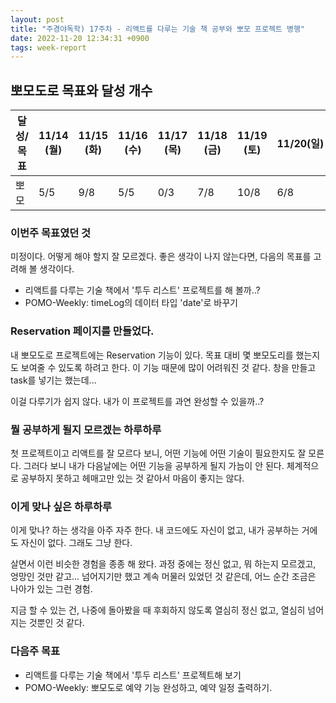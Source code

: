 ```yaml
---
layout: post
title: "주경야독학) 17주차 - 리액트를 다루는 기술 책 공부와 뽀모 프로젝트 병행"
date: 2022-11-20 12:34:31 +0900
tags: week-report
---
```


## 뽀모도로 목표와 달성 개수

| 달성/목표 | 11/14<br>(월) | 11/15<br>(화) | 11/16<br>(수) | 11/17<br>(목) | 11/18<br>(금) | 11/19<br>(토) | 11/20(일) | 합계  |
| --------- | ------------- | ------------- | ------------- | ------------- | ------------- | ------------- | --------- | ----- |
| 뽀모      | 5/5           | 9/8           | 5/5           | 0/3           | 7/8           | 10/8          | 6/8       | 42/40 |

### 이번주 목표였던 것

미정이다. 어떻게 해야 할지 잘 모르겠다. 좋은 생각이 나지 않는다면, 다음의 목표를 고려해 볼 생각이다.

- 리액트를 다루는 기술 책에서 '투두 리스트' 프로젝트를 해 볼까..?
- POMO-Weekly: timeLog의 데이터 타입 'date'로 바꾸기

### Reservation 페이지를 만들었다.

내 뽀모도로 프로젝트에는 Reservation 기능이 있다. 목표 대비 몇 뽀모도리를 했는지도 보여줄 수 있도록 하려고 한다. 이 기능 때문에 많이 어려워진 것 같다. 창을 만들고 task를 넣기는 했는데...

이걸 다루기가 쉽지 않다. 내가 이 프로젝트를 과연 완성할 수 있을까..?

### 뭘 공부하게 될지 모르겠는 하루하루

첫 프로젝트이고 리액트를 잘 모르다 보니, 어떤 기능에 어떤 기술이 필요한지도 잘 모른다. 그러다 보니 내가 다음날에는 어떤 기능을 공부하게 될지 가늠이 안 된다. 체계적으로 공부하지 못하고 헤매고만 있는 것 같아서 마음이 좋지는 않다.

### 이게 맞나 싶은 하루하루

이게 맞나? 하는 생각을 아주 자주 한다. 내 코드에도 자신이 없고, 내가 공부하는 거에도 자신이 없다. 그래도 그냥 한다.

살면서 이런 비슷한 경험을 종종 해 왔다. 과정 중에는 정신 없고, 뭐 하는지 모르겠고, 엉망인 것만 같고... 넘어지기만 했고 계속 머물러 있었던 것 같은데, 어느 순간 조금은 나아가 있는 그런 경험.

지금 할 수 있는 건, 나중에 돌아봤을 때 후회하지 않도록 열심히 정신 없고, 열심히 넘어지는 것뿐인 것 같다.

### 다음주 목표

- 리액트를 다루는 기술 책에서 '투두 리스트' 프로젝트해 보기
- POMO-Weekly: 뽀모도로 예약 기능 완성하고, 예약 일정 출력하기.
